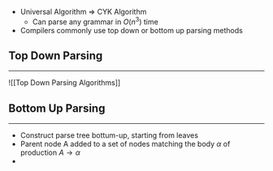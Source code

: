 - Universal Algorithm => CYK Algorithm
	- Can parse any grammar in $O(n^3)$ time
- Compilers commonly use top down or bottom up parsing methods

## Top Down Parsing
---
![[Top Down Parsing Algorithms]]
## Bottom Up Parsing
---
- Construct parse tree bottum-up, starting from leaves
- Parent node A added to a set of nodes matching the body $\alpha$ of production $A \to \alpha$
- 